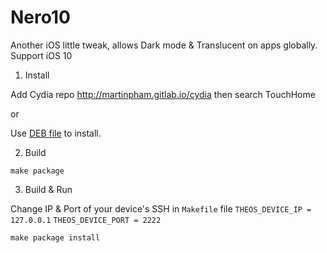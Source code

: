 Nero10
=====
Another iOS little tweak, allows Dark mode & Translucent on apps globally. Support iOS 10

1) Install

Add Cydia repo http://martinpham.gitlab.io/cydia then search TouchHome

or

Use [DEB file](/packages/com.martinpham.nero10_0.0.1-125+debug_iphoneos-arm.deb) to install.

2) Build

``make package``

3) Build & Run

Change IP & Port of your device's SSH in ``Makefile`` file
``THEOS_DEVICE_IP = 127.0.0.1``
``THEOS_DEVICE_PORT = 2222``

``make package install``